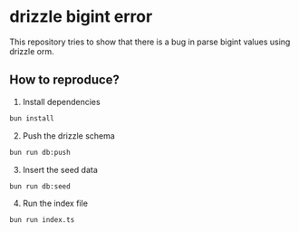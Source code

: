 # drizzle bigint error

This repository tries to show that there is a bug in parse bigint values using drizzle orm.


## How to reproduce?

1. Install dependencies

```cmd
bun install
```

2. Push the drizzle schema

```cmd
bun run db:push
```

3. Insert the seed data

```cmd
bun run db:seed
```

4. Run the index file

```cmd
bun run index.ts
```